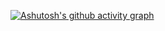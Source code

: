[![Ashutosh's github activity graph](https://github-readme-activity-graph.cyclic.app/graph?username=rebecabl&bg_color=ff0088&color=ffffff&line=ffffff&point=000000&area=true&hide_border=true)](https://github.com/ashutosh00710/github-readme-activity-graph)
